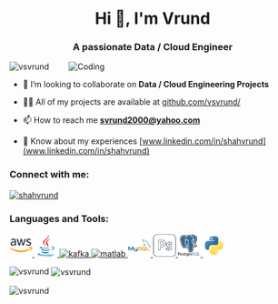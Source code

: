 <h1 align="center">Hi 👋, I'm Vrund</h1>
<h3 align="center">A passionate Data / Cloud Engineer</h3>
<img align="right" alt="Coding" width="400" src="https://cdn.dribbble.com/users/1162077/screenshots/3848914/programmer.gif">



<p align="left"> <img src="https://komarev.com/ghpvc/?username=vsvrund&label=Profile%20views&color=0e75b6&style=flat" alt="vsvrund" /> </p>

- 👯 I’m looking to collaborate on **Data / Cloud Engineering Projects**

- 👨‍💻 All of my projects are available at [github.com/vsvrund/](github.com/vsvrund/)

- 📫 How to reach me **svrund2000@yahoo.com**

- 📄 Know about my experiences [www.linkedin.com/in/shahvrund](www.linkedin.com/in/shahvrund)

<h3 align="left">Connect with me:</h3>
<p align="left">
<a href="https://linkedin.com/in/shahvrund" target="blank"><img align="center" src="https://raw.githubusercontent.com/rahuldkjain/github-profile-readme-generator/master/src/images/icons/Social/linked-in-alt.svg" alt="shahvrund" height="30" width="40" /></a>
</p>

<h3 align="left">Languages and Tools:</h3>
<p align="left"> <a href="https://aws.amazon.com" target="_blank" rel="noreferrer"> <img src="https://raw.githubusercontent.com/devicons/devicon/master/icons/amazonwebservices/amazonwebservices-original-wordmark.svg" alt="aws" width="40" height="40"/> </a> <a href="https://www.java.com" target="_blank" rel="noreferrer"> <img src="https://raw.githubusercontent.com/devicons/devicon/master/icons/java/java-original.svg" alt="java" width="40" height="40"/> </a> <a href="https://kafka.apache.org/" target="_blank" rel="noreferrer"> <img src="https://www.vectorlogo.zone/logos/apache_kafka/apache_kafka-icon.svg" alt="kafka" width="40" height="40"/> </a> <a href="https://www.mathworks.com/" target="_blank" rel="noreferrer"> <img src="https://upload.wikimedia.org/wikipedia/commons/2/21/Matlab_Logo.png" alt="matlab" width="40" height="40"/> </a> <a href="https://www.mysql.com/" target="_blank" rel="noreferrer"> <img src="https://raw.githubusercontent.com/devicons/devicon/master/icons/mysql/mysql-original-wordmark.svg" alt="mysql" width="40" height="40"/> </a> <a href="https://www.photoshop.com/en" target="_blank" rel="noreferrer"> <img src="https://raw.githubusercontent.com/devicons/devicon/master/icons/photoshop/photoshop-line.svg" alt="photoshop" width="40" height="40"/> </a> <a href="https://www.postgresql.org" target="_blank" rel="noreferrer"> <img src="https://raw.githubusercontent.com/devicons/devicon/master/icons/postgresql/postgresql-original-wordmark.svg" alt="postgresql" width="40" height="40"/> </a> <a href="https://www.python.org" target="_blank" rel="noreferrer"> <img src="https://raw.githubusercontent.com/devicons/devicon/master/icons/python/python-original.svg" alt="python" width="40" height="40"/> </a> </p>

<p><img align="left" src="https://github-readme-stats.vercel.app/api/top-langs?username=vsvrund&show_icons=true&locale=en&layout=compact" alt="vsvrund" /></p>

<p>&nbsp;<img align="center" src="https://github-readme-stats.vercel.app/api?username=vsvrund&show_icons=true&locale=en" alt="vsvrund" /></p>

<p><img align="center" src="https://github-readme-streak-stats.herokuapp.com/?user=vsvrund&" alt="vsvrund" /></p>
